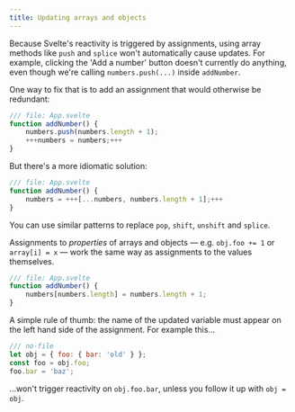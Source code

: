 ```yaml
---
title: Updating arrays and objects
---
```


Because Svelte's reactivity is triggered by assignments, using array methods like `push` and `splice` won't automatically cause updates. For example, clicking the 'Add a number' button doesn't currently do anything, even though we're calling `numbers.push(...)` inside `addNumber`.

One way to fix that is to add an assignment that would otherwise be redundant:

```js
/// file: App.svelte
function addNumber() {
	numbers.push(numbers.length + 1);
	+++numbers = numbers;+++
}
```

But there's a more idiomatic solution:

```js
/// file: App.svelte
function addNumber() {
	numbers = +++[...numbers, numbers.length + 1];+++
}
```

You can use similar patterns to replace `pop`, `shift`, `unshift` and `splice`.

Assignments to _properties_ of arrays and objects — e.g. `obj.foo += 1` or `array[i] = x` — work the same way as assignments to the values themselves.

```js
/// file: App.svelte
function addNumber() {
	numbers[numbers.length] = numbers.length + 1;
}
```

A simple rule of thumb: the name of the updated variable must appear on the left hand side of the assignment. For example this...

```js
/// no-file
let obj = { foo: { bar: 'old' } };
const foo = obj.foo;
foo.bar = 'baz';
```

...won't trigger reactivity on `obj.foo.bar`, unless you follow it up with `obj = obj`.
